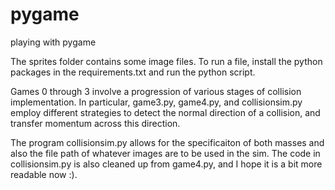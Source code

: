# pygame
playing with pygame

The sprites folder contains some image files.
To run a file, install the python packages in the requirements.txt and run the python script. 

Games 0 through 3 involve a progression of various stages of collision implementation. 
In particular, game3.py, game4.py, and collisionsim.py employ different strategies to detect the normal direction of a collision, and transfer momentum across this direction.

The program collisionsim.py allows for the specificaiton of both masses and also the file path of whatever images are to be used in the sim. 
The code in collisionsim.py is also cleaned up from game4.py, and I hope it is a bit more readable now :).
